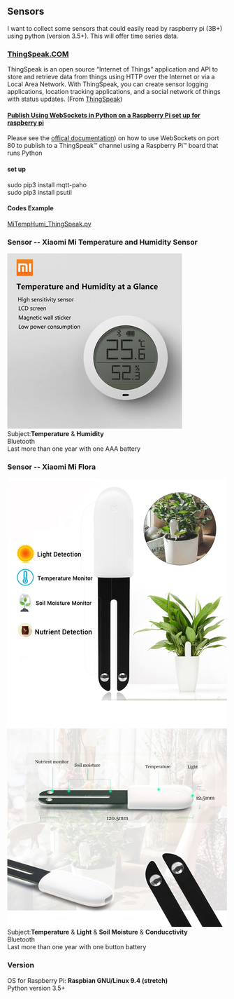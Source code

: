 ## Sensors
I want to collect some sensors that could easily read by raspberry pi (3B+) using python (version 3.5+). This will offer time series data.

### [ThingSpeak.COM](https://github.com/iobridge/thingspeak)
ThingSpeak is an open source “Internet of Things” application and API to store and retrieve data from things using HTTP over the Internet or via a Local Area Network. With ThingSpeak, you can create sensor logging applications, location tracking applications, and a social network of things with status updates. (From [ThingSpeak](https://github.com/iobridge/thingspeak/blob/master/README.textile))

#### [Publish Using WebSockets in Python on a Raspberry Pi  set up for raspberry pi](https://www.mathworks.com/help/thingspeak/use-raspberry-pi-board-that-runs-python-websockets-to-publish-to-a-channel.html)

Please see the [offical documentation](https://www.mathworks.com/help/thingspeak/use-raspberry-pi-board-that-runs-python-websockets-to-publish-to-a-channel.html)) on how to use WebSockets on port 80 to publish to a ThingSpeak™ channel using a Raspberry Pi™ board that runs Python

#### set up
sudo pip3 install mqtt-paho   
sudo pip3 install psutil   

#### Codes Example 
[MiTempHumi_ThingSpeak.py](/Sensors/MiTemperatureHumiditySensor/MiTempHumi_ThingSpeak.py)

### Sensor -- Xiaomi Mi Temperature and Humidity Sensor
![Xiaomi Mi Temperature and Humidity Sensor](/figures/Mi-Temperature-Humidity-Sensor.jpg)
Subject:**Temperature** & **Humidity**    
Bluetooth   
Last more than one year with one AAA battery   


### Sensor -- Xiaomi Mi Flora
![Xiaomi Mi Flora](/figures/MiFlora.jpg)
Subject:**Temperature** & **Light** & **Soil Moisture** & **Conducctivity**   
Bluetooth   
Last more than one year with one button battery   

### Version
OS for Raspberry Pi: **Raspbian GNU/Linux 9.4 (stretch)**   
Python version 3.5+
